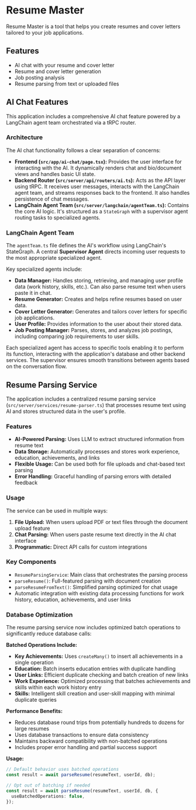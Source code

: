 # Resume Master

Resume Master is a tool that helps you create resumes and cover letters tailored to your job applications.

## Features

- AI chat with your resume and cover letter
- Resume and cover letter generation
- Job posting analysis
- Resume parsing from text or uploaded files

## AI Chat Features

This application includes a comprehensive AI chat feature powered by a LangChain agent team orchestrated via a tRPC router.

### Architecture

The AI chat functionality follows a clear separation of concerns:

- **Frontend (`src/app/ai-chat/page.tsx`):** Provides the user interface for interacting with the AI. It dynamically renders chat and bio/document views and handles basic UI state.
- **Backend Router (`src/server/api/routers/ai.ts`):** Acts as the API layer using tRPC. It receives user messages, interacts with the LangChain agent team, and streams responses back to the frontend. It also handles persistence of chat messages.
- **LangChain Agent Team (`src/server/langchain/agentTeam.ts`):** Contains the core AI logic. It's structured as a `StateGraph` with a supervisor agent routing tasks to specialized agents.

### LangChain Agent Team

The `agentTeam.ts` file defines the AI's workflow using LangChain's StateGraph. A central **Supervisor Agent** directs incoming user requests to the most appropriate specialized agent.

Key specialized agents include:

- **Data Manager:** Handles storing, retrieving, and managing user profile data (work history, skills, etc.). Can also parse resume text when users paste it in chat.
- **Resume Generator:** Creates and helps refine resumes based on user data.
- **Cover Letter Generator:** Generates and tailors cover letters for specific job applications.
- **User Profile:** Provides information to the user about their stored data.
- **Job Posting Manager:** Parses, stores, and analyzes job postings, including comparing job requirements to user skills.

Each specialized agent has access to specific tools enabling it to perform its function, interacting with the application's database and other backend services. The supervisor ensures smooth transitions between agents based on the conversation flow.

## Resume Parsing Service

The application includes a centralized resume parsing service (`src/server/services/resume-parser.ts`) that processes resume text using AI and stores structured data in the user's profile.

### Features

- **AI-Powered Parsing:** Uses LLM to extract structured information from resume text
- **Data Storage:** Automatically processes and stores work experience, education, achievements, and links
- **Flexible Usage:** Can be used both for file uploads and chat-based text parsing
- **Error Handling:** Graceful handling of parsing errors with detailed feedback

### Usage

The service can be used in multiple ways:

1. **File Upload:** When users upload PDF or text files through the document upload feature
2. **Chat Parsing:** When users paste resume text directly in the AI chat interface
3. **Programmatic:** Direct API calls for custom integrations

### Key Components

- `ResumeParsingService`: Main class that orchestrates the parsing process
- `parseResume()`: Full-featured parsing with document creation
- `parseResumeFromText()`: Simplified parsing optimized for chat usage
- Automatic integration with existing data processing functions for work history, education, achievements, and user links

### Database Optimization

The resume parsing service now includes optimized batch operations to significantly reduce database calls:

**Batched Operations Include:**

- **Key Achievements:** Uses `createMany()` to insert all achievements in a single operation
- **Education:** Batch inserts education entries with duplicate handling
- **User Links:** Efficient duplicate checking and batch creation of new links
- **Work Experience:** Optimized processing that batches achievements and skills within each work history entry
- **Skills:** Intelligent skill creation and user-skill mapping with minimal duplicate queries

**Performance Benefits:**

- Reduces database round trips from potentially hundreds to dozens for large resumes
- Uses database transactions to ensure data consistency
- Maintains backward compatibility with non-batched operations
- Includes proper error handling and partial success support

**Usage:**

```typescript
// Default behavior uses batched operations
const result = await parseResume(resumeText, userId, db);

// Opt out of batching if needed
const result = await parseResume(resumeText, userId, db, {
  useBatchedOperations: false,
});
```
